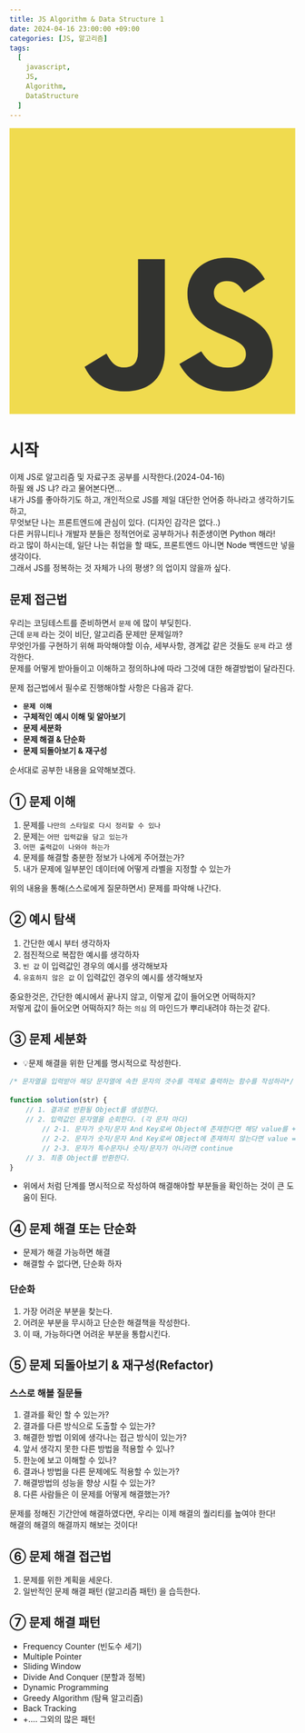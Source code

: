 ```yaml
---
title: JS Algorithm & Data Structure 1
date: 2024-04-16 23:00:00 +09:00
categories: [JS, 알고리즘]
tags:
  [
    javascript,
    JS,
    Algorithm,
    DataStructure
  ]
---
```

![js-logo](../assets/img/common/JavaScript-logo.png "jslogo")

# 시작
이제 JS로 알고리즘 및 자료구조 공부를 시작한다.(2024-04-16)  
하필 왜 JS 냐? 라고 물어본다면...  
내가 JS를 좋아하기도 하고, 개인적으로 JS를 제일 대단한 언어중 하나라고 생각하기도 하고,  
무엇보단 나는 프론트엔드에 관심이 있다. (디자인 감각은 없다..)  
다른 커뮤니티나 개발자 분들은 정적언어로 공부하거나 취준생이면 Python 해라!  
라고 많이 하시는데, 일단 나는 취업을 할 때도, 프론트엔드 아니면 Node 백엔드만 넣을 생각이다.  
그래서 JS를 정복하는 것 자체가 나의 평생? 의 업이지 않을까 싶다.

## 문제 접근법
우리는 코딩테스트를 준비하면서 `문제` 에 많이 부딪힌다.  
근데 `문제` 라는 것이 비단, 알고리즘 문제만 문제일까?  
무엇인가를 구현하기 위해 파악해야할 이슈, 세부사항, 경계값 같은 것들도 `문제` 라고 생각한다.  
문제를 어떻게 받아들이고 이해하고 정의하냐에 따라 그것에 대한 해결방법이 달라진다.  

문제 접근법에서 필수로 진행해야할 사항은 다음과 같다.
- **`문제 이해`**
- **구체적인 예시 이해 및 알아보기**
- **문제 세분화**
- **문제 해결 & 단순화**
- **문제 되돌아보기 & 재구성**

순서대로 공부한 내용을 요약해보겠다.

## ① 문제 이해
1. 문제를 `나만의 스타일로 다시 정리할 수 있나`
2. 문제는 `어떤 입력값을 담고 있는가`
3. `어떤 출력값이 나와야 하는가`
4. 문제를 해결할 충분한 정보가 나에게 주어졌는가?
5. 내가 문제에 일부분인 데이터에 어떻게 라벨을 지정할 수 있는가
   
위의 내용을 통해(스스로에게 질문하면서) 문제를 파악해 나간다.

## ② 예시 탐색

1. 간단한 예시 부터 생각하자
2. 점진적으로 복잡한 예시를 생각하자
3. `빈 값` 이 입력값인 경우의 예시를 생각해보자
4. `유효하지 않은 값` 이 입력값인 경우의 예시를 생각해보자

중요한것은, 간단한 예시에서 끝나지 않고, 이렇게 값이 들어오면 어떡하지?  
저렇게 값이 들어오면 어떡하지? 하는 `의심` 의 마인드가 뿌리내려야 하는것 같다.

## ③ 문제 세분화

- 💡문제 해결을 위한 단계를 명시적으로 작성한다.

```jsx
/* 문자열을 입력받아 해당 문자열에 속한 문자의 갯수를 객체로 출력하는 함수를 작성하라*/

function solution(str) {
	// 1. 결과로 반환될 Object를 생성한다.
	// 2. 입력값인 문자열을 순회한다. (각 문자 마다)
		// 2-1. 문자가 숫자/문자 And Key로써 Object에 존재한다면 해당 value를 +1
		// 2-2. 문자가 숫자/문자 And Key로써 OBject에 존재하지 않는다면 value = 1
		// 2-3. 문자가 특수문자나 숫자/문자가 아니라면 continue
	// 3. 최종 Object를 반환한다.
}
```

- 위에서 처럼 단계를 명시적으로 작성하여 해결해야할 부분들을 확인하는 것이 큰 도움이 된다.

## ④ 문제 해결 또는 단순화

- 문제가 해결 가능하면 해결
- 해결할 수 없다면, 단순화 하자

### 단순화

1. 가장 어려운 부분을 찾는다.
2. 어려운 부분을 무시하고 단순한 해결책을 작성한다.
3. 이 때, 가능하다면 어려운 부분을 통합시킨다.


## ⑤ 문제 되돌아보기 & 재구성(Refactor)

### 스스로 해볼 질문들

1. 결과를 확인 할 수 있는가?
2. 결과를 다른 방식으로 도출할 수 있는가?
3. 해결한 방법 이외에 생각나는 접근 방식이 있는가?
4. 앞서 생각지 못한 다른 방법을 적용할 수 있나?
5. 한눈에 보고 이해할 수 있나?
6. 결과나 방법을 다른 문제에도 적용할 수 있는가?
7. 해결방법의 성능을 향상 시킬 수 있는가?
8. 다른 사람들은 이 문제를 어떻게 해결했는가?

문제를 정해진 기간안에 해결하였다면, 우리는 이제 해결의 퀄리티를 높여야 한다!  
해결의 해결의 해결까지 해보는 것이다!


## ⑥ 문제 해결 접근법
1. 문제를 위한 계획을 세운다.
2. 일반적인 문제 해결 패턴 (알고리즘 패턴) 을 습득한다.

## ⑦ 문제 해결 패턴
- Frequency Counter (빈도수 세기)
- Multiple Pointer
- Sliding Window
- Divide And Conquer (분할과 정복)
- Dynamic Programming
- Greedy Algorithm (탐욕 알고리즘)
- Back Tracking
- +…. 그외의 많은 패턴